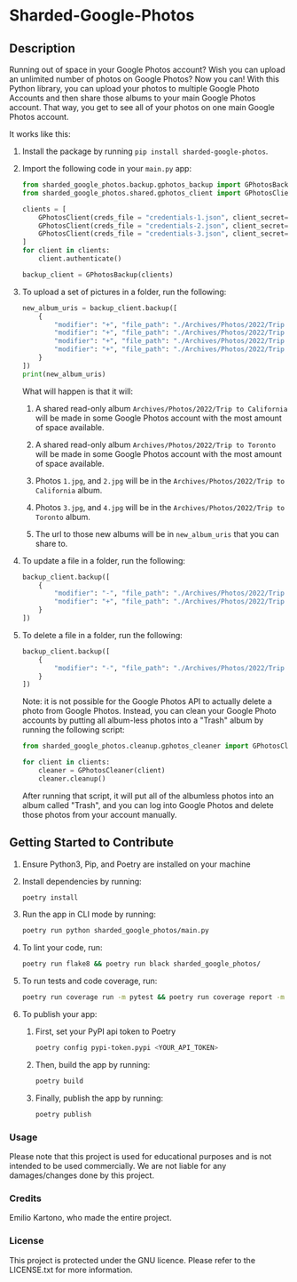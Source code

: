 # Sharded-Google-Photos

## Description

Running out of space in your Google Photos account? Wish you can upload an unlimited number of photos on Google Photos? Now you can! With this Python library, you can upload your photos to multiple Google Photo Accounts and then share those albums to your main Google Photos account. That way, you get to see all of your photos on one main Google Photos account.

It works like this:

1. Install the package by running `pip install sharded-google-photos`.

2. Import the following code in your `main.py` app:

    ```python
    from sharded_google_photos.backup.gphotos_backup import GPhotosBackup
    from sharded_google_photos.shared.gphotos_client import GPhotosClient

    clients = [
        GPhotosClient(creds_file = "credentials-1.json", client_secret="client_secret.json"),
        GPhotosClient(creds_file = "credentials-2.json", client_secret="client_secret.json"),
        GPhotosClient(creds_file = "credentials-3.json", client_secret="client_secret.json"),
    ]
    for client in clients:
        client.authenticate()

    backup_client = GPhotosBackup(clients)
    ```

3. To upload a set of pictures in a folder, run the following:

    ```python
    new_album_uris = backup_client.backup([
        {
            "modifier": "+", "file_path": "./Archives/Photos/2022/Trip to California/1.jpg",
            "modifier": "+", "file_path": "./Archives/Photos/2022/Trip to California/2.jpg",
            "modifier": "+", "file_path": "./Archives/Photos/2022/Trip to Toronto/3.jpg",
            "modifier": "+", "file_path": "./Archives/Photos/2022/Trip to Toronto/4.jpg",
        }
    ])
    print(new_album_uris)
    ```

    What will happen is that it will:

    1. A shared read-only album `Archives/Photos/2022/Trip to California` will be made in some Google Photos account with the most amount of space available.

    2. A shared read-only album `Archives/Photos/2022/Trip to Toronto` will be made in some Google Photos account with the most amount of space available.

    3. Photos `1.jpg`, and `2.jpg` will be in the `Archives/Photos/2022/Trip to California` album.

    4. Photos `3.jpg`, and `4.jpg` will be in the `Archives/Photos/2022/Trip to Toronto` album.

    3. The url to those new albums will be in `new_album_uris` that you can share to.

4. To update a file in a folder, run the following:

    ```python
    backup_client.backup([
        {
            "modifier": "-", "file_path": "./Archives/Photos/2022/Trip to California/1.jpg",
            "modifier": "+", "file_path": "./Archives/Photos/2022/Trip to California/1.jpg",
        }
    ])
    ```

5. To delete a file in a folder, run the following:

    ```python
    backup_client.backup([
        {
            "modifier": "-", "file_path": "./Archives/Photos/2022/Trip to California/1.jpg",
        }
    ])
    ```

    Note: it is not possible for the Google Photos API to actually delete a photo from Google Photos. Instead, you can clean your Google Photo accounts by putting all album-less photos into a "Trash" album by running the following script:

    ```python
    from sharded_google_photos.cleanup.gphotos_cleaner import GPhotosCleaner

    for client in clients:
        cleaner = GPhotosCleaner(client)
        cleaner.cleanup()
    ```

    After running that script, it will put all of the albumless photos into an album called "Trash", and you can log into Google Photos and delete those photos from your account manually.

## Getting Started to Contribute

1. Ensure Python3, Pip, and Poetry are installed on your machine

2. Install dependencies by running:

    ```bash
    poetry install
    ```

3. Run the app in CLI mode by running:

    ```bash
    poetry run python sharded_google_photos/main.py
    ```

4. To lint your code, run:

    ```bash
    poetry run flake8 && poetry run black sharded_google_photos/
    ```

5. To run tests and code coverage, run:

    ```bash
    poetry run coverage run -m pytest && poetry run coverage report -m
    ```

6. To publish your app:

    1. First, set your PyPI api token to Poetry

        ```bash
        poetry config pypi-token.pypi <YOUR_API_TOKEN>
        ```

    2. Then, build the app by running:

        ```bash
        poetry build
        ```

    3. Finally, publish the app by running:

        ```bash
        poetry publish
        ```

### Usage

Please note that this project is used for educational purposes and is not intended to be used commercially. We are not liable for any damages/changes done by this project.

### Credits

Emilio Kartono, who made the entire project.

### License

This project is protected under the GNU licence. Please refer to the LICENSE.txt for more information.
